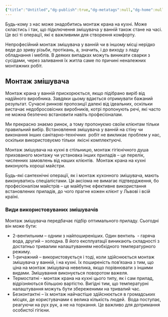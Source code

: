 ```yaml
---
{"title":"Untitled","dg-publish":true,"dg-metatags":null,"dg-home":null,"permalink":"/gramatika/vstanovlennya-zmishuvacha/","dgPassFrontmatter":true,"noteIcon":""}
---
```


Будь-кому з нас може знадобитись монтаж крана на кухні. Може скластись і так, що підключення змішувача у ванній також стане на часі. Це всі ті операції, які є важливими для створення комфорту.

Непрофесійний монтаж змішувача у ванній чи в іншому місці нерідко веде до зриву різьби, протікань, а, значить, і до виходу з ладу обладнання і меблів. В деяких випадках можуть виникати сварки з сусідами, через заливання їх житла саме по причині неналежних монтажних робіт.
## Монтаж змішувача 

Монтаж крана у ванній прискорюється, якщо підібрано виріб від надійного виробника. Завдяки цьому вдається отримувати бажаний результат. Сучасні ринкові пропозиції далекі від ідеальних, оскільки вистачає недобросовісних виробників, котрі пропонують речі, які часто не можна безпечно встановити навіть професіоналам.

Ми прекрасно знаємо ринок, а тому пропонуємо своїм клієнтам тільки правильний вибір. Встановлення змішувача у ванній на стіну чи виконання інших санітарно-технічних  робіт не викликає проблем у нас, оскільки використовуємо тільки  якісні комплектуючі.

Монтаж змішувача на кухні в стільницю, монтаж гігієнічного душа прихованого монтажу чи установка інших приладів – це перелік, численних замовлень від наших клієнтів.  Монтаж крана на кухні виконують хороші майстри.

Будь-які сантехнічні операції, як і монтаж кухонного змішувача, мають виконуватись спеціалістами. Ця аксіома не вимагає підтвердження, бо професіоналізм майстрів – це майбутнє ефективне використання встановлених приладів, до чого прагне кожен клієнт у Львові і всій країні.
### Види використовуваних змішувачів

Монтаж змішувача передбачає підбір оптимального приладу. Сьогодні він може бути:

*   2-вентильним – одним з найпоширеніших. Один вентиль  - гаряча вода, другий – холодна. В його експлуатації виникають складності з достатньо тривалим налаштуванням необхідного температурного режиму.
*   1-ричажний – використовується і тоді, коли здійснюється монтаж змішувача у ванній, і на кухні. Їх поширеність пов’язана з тим, що ціна на монтаж змішувача невелика, якщо порівнювати з іншими видами. Змішування виконується поворотом важеля.
*   Термостатні - монтаж крана на кухні цього типу, як і сам прилад, відрізняються більшою вартістю. Вигідні тим, що температурні налаштування можуть бути збереженими на тривалий час.
*   Безконтактні – їх монтаж найчастіше здійснюється в громадських місцях, де користувачами є велика кількість людей.  Вода поступає, реагуючи на рух рук, а не на торкання. Це важливо для дотримання особистої гігієни.